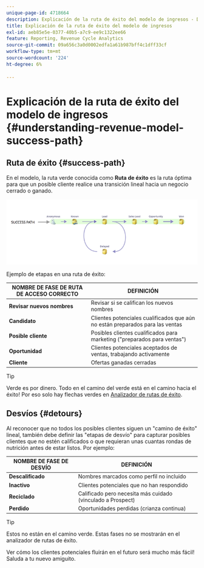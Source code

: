 ```yaml
---
unique-page-id: 4718664
description: Explicación de la ruta de éxito del modelo de ingresos - Documentos de Marketo - Documentación del producto
title: Explicación de la ruta de éxito del modelo de ingresos
exl-id: aeb85e5e-0377-40b5-a7c9-ee9c1322ee66
feature: Reporting, Revenue Cycle Analytics
source-git-commit: 09a656c3a0d0002edfa1a61b987bff4c1dff33cf
workflow-type: tm+mt
source-wordcount: '224'
ht-degree: 6%

---
```


# Explicación de la ruta de éxito del modelo de ingresos {#understanding-revenue-model-success-path}

## Ruta de éxito {#success-path}

En el modelo, la ruta verde conocida como **Ruta de éxito** es la ruta óptima para que un posible cliente realice una transición lineal hacia un negocio cerrado o ganado.

![—](assets/image2015-6-12-17-3a12-3a18.png)

Ejemplo de etapas en una ruta de éxito:

| **NOMBRE DE FASE DE RUTA DE ACCESO CORRECTO** | **DEFINICIÓN** |
|---|---|
| **Revisar nuevos nombres** | Revisar si se califican los nuevos nombres |
| **Candidato** | Clientes potenciales cualificados que aún no están preparados para las ventas |
| **Posible cliente** | Posibles clientes cualificados para marketing (&quot;preparados para ventas&quot;) |
| **Oportunidad** | Clientes potenciales aceptados de ventas, trabajando activamente |
| **Cliente** | Ofertas ganadas cerradas |

>[!TIP]
>
>Verde es por dinero. Todo en el camino del verde está en el camino hacia el éxito! Por eso solo hay flechas verdes en [Analizador de rutas de éxito](using-the-success-path-analyzer.md).

## Desvíos {#detours}

Al reconocer que no todos los posibles clientes siguen un &quot;camino de éxito&quot; lineal, también debe definir las &quot;etapas de desvío&quot; para capturar posibles clientes que no estén calificados o que requieran unas cuantas rondas de nutrición antes de estar listos. Por ejemplo:

| **NOMBRE DE FASE DE DESVÍO** | **DEFINICIÓN** |
|---|---|
| **Descalificado** | Nombres marcados como perfil no incluido |
| **Inactivo** | Clientes potenciales que no han respondido |
| **Reciclado** | Calificado pero necesita más cuidado (vinculado a Prospect) |
| **Perdido** | Oportunidades perdidas (crianza continua) |

>[!TIP]
>
>Estos no están en el camino verde. Estas fases no se mostrarán en el analizador de rutas de éxito.

Ver cómo los clientes potenciales fluirán en el futuro será mucho más fácil! Saluda a tu nuevo amiguito.
